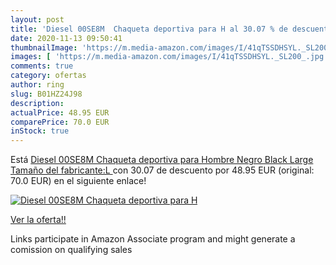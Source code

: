 ```yaml
---
layout: post
title: 'Diesel 00SE8M  Chaqueta deportiva para H al 30.07 % de descuento'
date: 2020-11-13 09:50:41
thumbnailImage: 'https://m.media-amazon.com/images/I/41qTSSDHSYL._SL200_.jpg'
images: [ 'https://m.media-amazon.com/images/I/41qTSSDHSYL._SL200_.jpg' ]
comments: true
category: ofertas
author: ring
slug: B01HZ24J98
description:
actualPrice: 48.95 EUR
comparePrice: 70.0 EUR
inStock: true
---
```


Está [Diesel 00SE8M  Chaqueta deportiva para Hombre  Negro  Black   Large  Tamaño del fabricante:L ](https://www.amazon.es/dp/B01HZ24J98/?tag=tolees-21) con 30.07 de descuento por 48.95 EUR (original: 70.0 EUR) en el siguiente enlace!

[![Diesel 00SE8M  Chaqueta deportiva para H](https://m.media-amazon.com/images/I/41qTSSDHSYL._SL200_.jpg)](https://www.amazon.es/dp/B01HZ24J98/?tag=tolees-21)

[Ver la oferta!!](https://www.amazon.es/dp/B01HZ24J98/?tag=tolees-21)

Links participate in Amazon Associate program and might generate a comission on qualifying sales


